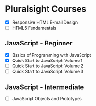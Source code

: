 # Pluralsight Courses

- [X] Responsive HTML E-mail Design
- [ ] HTML5 Fundamentals

## JavaScript - Beginner
- [X] Basics of Programming with JavaScript
- [X] Quick Start to JavaScript: Volume 1
- [ ] Quick Start to JavaScript: Volume 2
- [ ] Quick Start to JavaScript: Volume 3

## JavaScript - Intermediate
- [ ] JavaScript Objects and Prototypes